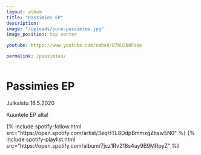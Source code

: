 ```yaml
---
layout: album
title: "Passimies EP"
description:
image: "/uploads/pure-passimies.jpg"
image_position: top center

youtube: https://www.youtube.com/embed/B7hU2b8FVoo

permalink: /passimies/
---
```


# Passimies EP
Julkaistu 16.5.2020

Kuuntele EP alta!

<div class="spotify">
  {% include spotify-follow.html src="https://open.spotify.com/artist/3eqHTL8DdpBmmzgZhsw5N0" %}
  {% include spotify-playlist.html src="https://open.spotify.com/album/7jcz1Rv218s4ay9B9MRpyZ" %}
</div>

